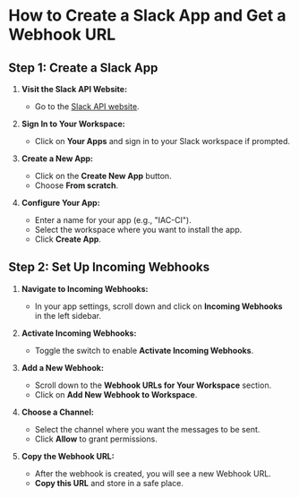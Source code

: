 # How to Create a Slack App and Get a Webhook URL

## Step 1: Create a Slack App

1. **Visit the Slack API Website:**
   - Go to the [Slack API website](https://api.slack.com/apps).

2. **Sign In to Your Workspace:**
   - Click on **Your Apps** and sign in to your Slack workspace if prompted.

3. **Create a New App:**
   - Click on the **Create New App** button.
   - Choose **From scratch**.

4. **Configure Your App:**
   - Enter a name for your app (e.g., "IAC-CI").
   - Select the workspace where you want to install the app.
   - Click **Create App**.

## Step 2: Set Up Incoming Webhooks

1. **Navigate to Incoming Webhooks:**
   - In your app settings, scroll down and click on **Incoming Webhooks** in the left sidebar.

2. **Activate Incoming Webhooks:**
   - Toggle the switch to enable **Activate Incoming Webhooks**.

3. **Add a New Webhook:**
   - Scroll down to the **Webhook URLs for Your Workspace** section.
   - Click on **Add New Webhook to Workspace**.

4. **Choose a Channel:**
   - Select the channel where you want the messages to be sent.
   - Click **Allow** to grant permissions.

5. **Copy the Webhook URL:**
   - After the webhook is created, you will see a new Webhook URL.
   - **Copy this URL** and store in a safe place.
